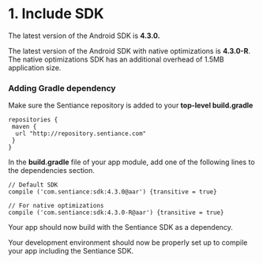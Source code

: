 # 1. Include SDK

The latest version of the Android SDK is **4.3.0.**

The latest version of the Android SDK with native optimizations is **4.3.0-R**.  
The native optimizations SDK has an additional overhead of 1.5MB application size.

### Adding Gradle dependency

Make sure the Sentiance repository is added to your **top-level build.gradle**

```text
repositories {
 maven {
  url "http://repository.sentiance.com"
 }
}
```

In the **build.gradle** file of your app module, add one of the following lines to the dependencies section.

```text
// Default SDK
compile ('com.sentiance:sdk:4.3.0@aar') {transitive = true}      
```

```text
// For native optimizations
compile ('com.sentiance:sdk:4.3.0-R@aar') {transitive = true} 
```

Your app should now build with the Sentiance SDK as a dependency.

Your development environment should now be properly set up to compile your app including the Sentiance SDK.

